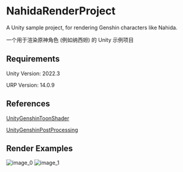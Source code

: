 # NahidaRenderProject
A Unity sample project, for rendering Genshin characters like Nahida.

一个用于渲染原神角色 (例如纳西妲) 的 Unity 示例项目

## Requirements

Unity Version: 2022.3

URP Version: 14.0.9

## References

[UnityGenshinToonShader](https://github.com/kaze-mio/UnityGenshinToonShader)

[UnityGenshinPostProcessing](https://github.com/kaze-mio/UnityGenshinPostProcessing)

## Render Examples

![image_0](Images/image_0.png)
![image_1](Images/image_1.png)
